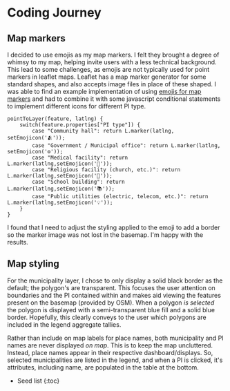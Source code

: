 # Coding Journey

## Map markers
I decided to use emojis as my map markers. I felt they brought a degree of whimsy to my map, helping invite users with a less technical background. This lead to some challenges, as emojis are not typically used for point markers in leaflet maps. Leaflet has a map marker generator for some standard shapes, and also accepts image files in place of these shaped. I was able to find an example implementation of using [emojis for map markers](https://gist.github.com/RikdeBoer/d98325632b8479757f4d32927e73bd01) and had to combine it with some javascript conditional statements to implement different icons for different PI type.

```
pointToLayer(feature, latlng) {
    switch(feature.properties["PI type"]) {
        case "Community hall": return L.marker(latlng, setEmojicon('🫂'));
        case "Government / Municipal office": return L.marker(latlng, setEmojicon('⚙️'));
        case "Medical facility": return L.marker(latlng,setEmojicon('🏥'));
        case "Religious facility (church, etc.)": return L.marker(latlng,setEmojicon('🛐'));
        case "School building": return L.marker(latlng,setEmojicon('📚'));
        case "Public utilities (electric, telecom, etc.)": return L.marker(latlng,setEmojicon('💡'));
    }
}
```

I found that I need to adjust the styling applied to the emoji to add a border so the marker image was not lost in the basemap. I'm happy with the results.

## Map styling
For the municipality layer, I chose to only display a solid black border as the default; the polygon's are transparent. This focuses the user attention on boundaries and the PI contained within and makes aid viewing the features present on the basemap (provided by OSM). When a polygon *is selected* the polygon is displayed with a semi-transparent blue fill and a solid blue border. Hopefully, this clearly conveys to the user which polygons are included in the legend aggregate tallies.

Rather than include on map labels for place names, both municipality and PI names are never displayed *on map*. This is to keep the map uncluttered. Instead, place names appear in their respective dashboard/displays. So, selected municipalities are listed in the legend, and when a PI is clicked, it's attributes, including name, are populated in the table at the bottom.

* Seed list
{:toc}
